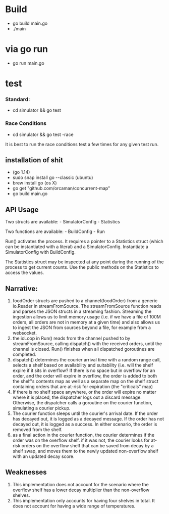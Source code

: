 
# Build

- go build main.go
- ./main

# via go run

- go run main.go

# test

### Standard:
- cd simulator && go test

### Race Conditions
- cd simulator && go test -race

It is best to run the race conditions test a few times for any given test run. 

## installation of shit

- (go 1.14)
- sudo snap install go --classic (ubuntu) 
- brew install go (os X)
- go get "github.com/orcaman/concurrent-map"
- go build main.go

## API Usage

Two structs are available:
	- SimulatorConfig
	- Statistics

Two functions are available:
	- BuildConfig
	- Run

Run() activates the process. It requires a pointer to a Statistics struct (which can be instantiated with a literal)
and a SimulatorConfig. Instantiate a SimulatorConfig with BuildConfig.

The Statistics struct may be inspected at any point during the running of the process to get current counts.
Use the public methods on the Statistics to access the values.

## Narrative:

1. foodOrder structs are pushed to a channel(foodOrder) from a generic io.Reader in streamFromSource. The streamFromSource function reads and parses the JSON structs in a streaming fashion. Streaming the ingestion allows us to limit memory usage (i.e. if we have a file of 100M orders, all orders are not in memory at a given time) and also allows us to ingest the JSON from sources beyond a file, for example from a websocket.
2. the ioLoop in Run() reads from the channel pushed to by streamFromSource, calling dispatch() with the received orders, until the channel is closed. Run() finishes when all dispatched goroutines are completed.
3. dispatch() determines the courier arrival time with a random range call, selects a shelf based on availability and suitability (i.e. will the shelf expire if it sits in overflow? If there is no space but in overflow for an order, and the order will expire in overflow, the order is added to both the shelf's contents map as well as a separate map on the shelf struct containing orders that are at-risk for expiration (the "criticals" map)
4. If there is no shelf space anywhere, or the order will expire no matter where it is placed, the dispatcher logs out a discard message. Otherwise, the dispatcher calls a goroutine on the courier function, simulating a courier pickup.
4. The courier function sleeps until the courier's arrival date. If the order has decayed out, it is logged as a decayed message. If the order has not decayed out, it is logged as a success. In either scenario, the order is removed from the shelf. 
5. as a final action in the courier function, the courier determines if the order was on the overflow shelf. if it was not, the courier looks for at-risk orders on the overflow shelf that can be saved from decay by a shelf swap, and moves them to the newly updated non-overflow shelf with an updated decay score.


## Weaknesses

1. This implementation does not account for the scenario where the overflow shelf has a lower decay multiplier than the non-overflow shelves.
2. This implementation only accounts for having four shelves in total. It does not account for having a wide range of temperatures.
